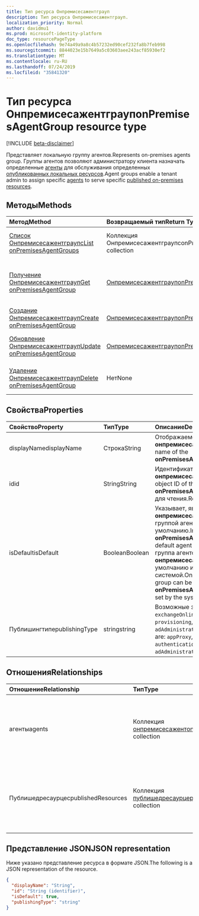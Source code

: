 ```yaml
---
title: Тип ресурса Онпремисесажентграуп
description: Тип ресурса Онпремисесажентграуп.
localization_priority: Normal
author: davidmu1
ms.prod: microsoft-identity-platform
doc_type: resourcePageType
ms.openlocfilehash: 9e74a49a9a8c4b57232ed90cef232fa8b7feb998
ms.sourcegitcommit: 8844023e15b7649a5c03603aee243acf85930ef2
ms.translationtype: MT
ms.contentlocale: ru-RU
ms.lasthandoff: 07/24/2019
ms.locfileid: "35841320"
---
```

# <a name="onpremisesagentgroup-resource-type"></a><span data-ttu-id="ec7ca-103">Тип ресурса Онпремисесажентграуп</span><span class="sxs-lookup"><span data-stu-id="ec7ca-103">onPremisesAgentGroup resource type</span></span>

[!INCLUDE [beta-disclaimer](../../includes/beta-disclaimer.md)]

<span data-ttu-id="ec7ca-104">Представляет локальную группу агентов.</span><span class="sxs-lookup"><span data-stu-id="ec7ca-104">Represents on-premises agents group.</span></span> <span data-ttu-id="ec7ca-105">Группы агентов позволяют администратору клиента назначать определенные [агенты](onpremisesagent.md) для обслуживания определенных [опубликованных локальных ресурсов](publishedresource.md).</span><span class="sxs-lookup"><span data-stu-id="ec7ca-105">Agent groups enable a tenant admin to assign specific [agents](onpremisesagent.md) to serve specific [published on-premises resources](publishedresource.md).</span></span>

## <a name="methods"></a><span data-ttu-id="ec7ca-106">Методы</span><span class="sxs-lookup"><span data-stu-id="ec7ca-106">Methods</span></span>

| <span data-ttu-id="ec7ca-107">Метод</span><span class="sxs-lookup"><span data-stu-id="ec7ca-107">Method</span></span>       | <span data-ttu-id="ec7ca-108">Возвращаемый тип</span><span class="sxs-lookup"><span data-stu-id="ec7ca-108">Return Type</span></span> | <span data-ttu-id="ec7ca-109">Описание</span><span class="sxs-lookup"><span data-stu-id="ec7ca-109">Description</span></span> |
|:-------------|:------------|:------------|
| [<span data-ttu-id="ec7ca-110">Список Онпремисесажентграупс</span><span class="sxs-lookup"><span data-stu-id="ec7ca-110">List onPremisesAgentGroups</span></span>](../api/onpremisesagentgroup-list.md) | <span data-ttu-id="ec7ca-111">Коллекция Онпремисесажентграупс</span><span class="sxs-lookup"><span data-stu-id="ec7ca-111">onPremisesAgentGroups collection</span></span> | <span data-ttu-id="ec7ca-112">Получение коллекции объектов **онпремисесажентграуп** .</span><span class="sxs-lookup"><span data-stu-id="ec7ca-112">Get an **onPremisesAgentGroup** objects collection.</span></span> |
| [<span data-ttu-id="ec7ca-113">Получение Онпремисесажентграуп</span><span class="sxs-lookup"><span data-stu-id="ec7ca-113">Get onPremisesAgentGroup</span></span>](../api/onpremisesagentgroup-get.md) | [<span data-ttu-id="ec7ca-114">Онпремисесажентграуп</span><span class="sxs-lookup"><span data-stu-id="ec7ca-114">onPremisesAgentGroup</span></span>](onpremisesagentgroup.md) | <span data-ttu-id="ec7ca-115">Чтение свойств и связей объекта **онпремисесажентграуп** .</span><span class="sxs-lookup"><span data-stu-id="ec7ca-115">Read the properties and relationships of an **onPremisesAgentGroup** object.</span></span> |
| [<span data-ttu-id="ec7ca-116">Создание Онпремисесажентграуп</span><span class="sxs-lookup"><span data-stu-id="ec7ca-116">Create onPremisesAgentGroup</span></span>](../api/onpremisesagentgroup-post.md)  | [<span data-ttu-id="ec7ca-117">Онпремисесажентграуп</span><span class="sxs-lookup"><span data-stu-id="ec7ca-117">onPremisesAgentGroup</span></span>](onpremisesagentgroup.md) | <span data-ttu-id="ec7ca-118">Создание нового **онпремисесажентграуп**.</span><span class="sxs-lookup"><span data-stu-id="ec7ca-118">Create a new **onPremisesAgentGroup**.</span></span> |
| [<span data-ttu-id="ec7ca-119">Обновление Онпремисесажентграуп</span><span class="sxs-lookup"><span data-stu-id="ec7ca-119">Update onPremisesAgentGroup</span></span>](../api/onpremisesagentgroup-update.md) | [<span data-ttu-id="ec7ca-120">Онпремисесажентграуп</span><span class="sxs-lookup"><span data-stu-id="ec7ca-120">onPremisesAgentGroup</span></span>](onpremisesagentgroup.md) | <span data-ttu-id="ec7ca-121">Обновление объекта **онпремисесажентграуп** .</span><span class="sxs-lookup"><span data-stu-id="ec7ca-121">Update an **onPremisesAgentGroup** object.</span></span> |
| [<span data-ttu-id="ec7ca-122">Удаление Онпремисесажентграуп</span><span class="sxs-lookup"><span data-stu-id="ec7ca-122">Delete  onPremisesAgentGroup</span></span>](../api/onpremisesagentgroup-delete.md) | <span data-ttu-id="ec7ca-123">Нет</span><span class="sxs-lookup"><span data-stu-id="ec7ca-123">None</span></span> | <span data-ttu-id="ec7ca-124">Удаление объекта **онпремисесажентграуп** .</span><span class="sxs-lookup"><span data-stu-id="ec7ca-124">Delete an **onPremisesAgentGroup** object.</span></span> |

## <a name="properties"></a><span data-ttu-id="ec7ca-125">Свойства</span><span class="sxs-lookup"><span data-stu-id="ec7ca-125">Properties</span></span>

| <span data-ttu-id="ec7ca-126">Свойство</span><span class="sxs-lookup"><span data-stu-id="ec7ca-126">Property</span></span>     | <span data-ttu-id="ec7ca-127">Тип</span><span class="sxs-lookup"><span data-stu-id="ec7ca-127">Type</span></span>        | <span data-ttu-id="ec7ca-128">Описание</span><span class="sxs-lookup"><span data-stu-id="ec7ca-128">Description</span></span> |
|:-------------|:------------|:------------|
|<span data-ttu-id="ec7ca-129">displayName</span><span class="sxs-lookup"><span data-stu-id="ec7ca-129">displayName</span></span>|<span data-ttu-id="ec7ca-130">Строка</span><span class="sxs-lookup"><span data-stu-id="ec7ca-130">String</span></span>|<span data-ttu-id="ec7ca-131">Отображаемое имя **онпремисесажентграуп**.</span><span class="sxs-lookup"><span data-stu-id="ec7ca-131">Display name of the **onPremisesAgentGroup**.</span></span>|
|<span data-ttu-id="ec7ca-132">id</span><span class="sxs-lookup"><span data-stu-id="ec7ca-132">id</span></span>|<span data-ttu-id="ec7ca-133">String</span><span class="sxs-lookup"><span data-stu-id="ec7ca-133">String</span></span>| <span data-ttu-id="ec7ca-134">Идентификатор объекта **онпремисесажентграуп**.</span><span class="sxs-lookup"><span data-stu-id="ec7ca-134">The object ID of the **onPremisesAgentGroup**.</span></span> <span data-ttu-id="ec7ca-135">Только для чтения.</span><span class="sxs-lookup"><span data-stu-id="ec7ca-135">Read-only.</span></span>|
|<span data-ttu-id="ec7ca-136">isDefault</span><span class="sxs-lookup"><span data-stu-id="ec7ca-136">isDefault</span></span>|<span data-ttu-id="ec7ca-137">Boolean</span><span class="sxs-lookup"><span data-stu-id="ec7ca-137">Boolean</span></span>|<span data-ttu-id="ec7ca-138">Указывает, является ли **онпремисесажентграуп** группой агентов по умолчанию.</span><span class="sxs-lookup"><span data-stu-id="ec7ca-138">Indicates if the **onPremisesAgentGroup** is the default agent group.</span></span> <span data-ttu-id="ec7ca-139">Только одна группа агентов может быть **онпремисесажентграуп** по умолчанию и задается системой.</span><span class="sxs-lookup"><span data-stu-id="ec7ca-139">Only a single agent group can be the default **onPremisesAgentGroup** and is set by the system.</span></span>|
|<span data-ttu-id="ec7ca-140">Публишингтипе</span><span class="sxs-lookup"><span data-stu-id="ec7ca-140">publishingType</span></span>|<span data-ttu-id="ec7ca-141">string</span><span class="sxs-lookup"><span data-stu-id="ec7ca-141">string</span></span>| <span data-ttu-id="ec7ca-142">Возможные значения: `appProxy`, `exchangeOnline`, `authentication`, `provisioning`, `adAdministration`.</span><span class="sxs-lookup"><span data-stu-id="ec7ca-142">Possible values are: `appProxy`, `exchangeOnline`, `authentication`, `provisioning`, `adAdministration`.</span></span>|

## <a name="relationships"></a><span data-ttu-id="ec7ca-143">Отношения</span><span class="sxs-lookup"><span data-stu-id="ec7ca-143">Relationships</span></span>

| <span data-ttu-id="ec7ca-144">Отношение</span><span class="sxs-lookup"><span data-stu-id="ec7ca-144">Relationship</span></span> | <span data-ttu-id="ec7ca-145">Тип</span><span class="sxs-lookup"><span data-stu-id="ec7ca-145">Type</span></span>        | <span data-ttu-id="ec7ca-146">Описание</span><span class="sxs-lookup"><span data-stu-id="ec7ca-146">Description</span></span> |
|:-------------|:------------|:------------|
|<span data-ttu-id="ec7ca-147">агенты</span><span class="sxs-lookup"><span data-stu-id="ec7ca-147">agents</span></span>|<span data-ttu-id="ec7ca-148">Коллекция [онпремисесажент](onpremisesagent.md)</span><span class="sxs-lookup"><span data-stu-id="ec7ca-148">[onPremisesAgent](onpremisesagent.md) collection</span></span>| <span data-ttu-id="ec7ca-149">Список **онпремисесажент** , назначенных для **онпремисесажентграуп**.</span><span class="sxs-lookup"><span data-stu-id="ec7ca-149">List of **onPremisesAgent** that are assigned to an **onPremisesAgentGroup**.</span></span> <span data-ttu-id="ec7ca-150">Только для чтения.</span><span class="sxs-lookup"><span data-stu-id="ec7ca-150">Read-only.</span></span> <span data-ttu-id="ec7ca-151">Допускается значение null.</span><span class="sxs-lookup"><span data-stu-id="ec7ca-151">Nullable.</span></span>|
|<span data-ttu-id="ec7ca-152">Публишедресаурцес</span><span class="sxs-lookup"><span data-stu-id="ec7ca-152">publishedResources</span></span>|<span data-ttu-id="ec7ca-153">Коллекция [публишедресаурце](publishedresource.md)</span><span class="sxs-lookup"><span data-stu-id="ec7ca-153">[publishedResource](publishedresource.md) collection</span></span>| <span data-ttu-id="ec7ca-154">Список **публишедресаурце** , назначенных для **онпремисесажентграуп**.</span><span class="sxs-lookup"><span data-stu-id="ec7ca-154">List of **publishedResource** that are assigned to an **onPremisesAgentGroup**.</span></span> <span data-ttu-id="ec7ca-155">Только для чтения.</span><span class="sxs-lookup"><span data-stu-id="ec7ca-155">Read-only.</span></span> <span data-ttu-id="ec7ca-156">Допускается значение null.</span><span class="sxs-lookup"><span data-stu-id="ec7ca-156">Nullable.</span></span>|

## <a name="json-representation"></a><span data-ttu-id="ec7ca-157">Представление JSON</span><span class="sxs-lookup"><span data-stu-id="ec7ca-157">JSON representation</span></span>

<span data-ttu-id="ec7ca-158">Ниже указано представление ресурса в формате JSON.</span><span class="sxs-lookup"><span data-stu-id="ec7ca-158">The following is a JSON representation of the resource.</span></span>

<!-- {
  "blockType": "resource",
  "optionalProperties": [

  ],
  "@odata.type": "microsoft.graph.onPremisesAgentGroup",
  "baseType": "",
  "keyProperty": "id"
}-->

```json
{
  "displayName": "String",
  "id": "String (identifier)",
  "isDefault": true,
  "publishingType": "string"
}
```

<!-- uuid: 16cd6b66-4b1a-43a1-adaf-3a886856ed98
2019-02-04 14:57:30 UTC -->
<!-- {
  "type": "#page.annotation",
  "description": "onPremisesAgentGroup resource",
  "keywords": "",
  "section": "documentation",
  "tocPath": ""
}-->
